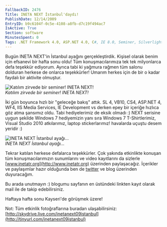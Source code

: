 ```yaml
---
FallbackID: 2476
Title: INETA NEXT İstanbul'daydı!
PublishDate: 12/14/2009
EntryID: b9c6104f-0c5e-4108-a8fb-d7c19f494ac7
IsActive: True
Section: software
MinutesSpent: 0
Tags: .NET Framework 4.0, ASP.NET 4.0, C#, IE 8.0, Seminer, Silverlight 4, Visual Basic 2010, Visual Studio 2010, WCF, WF, Visual Basic .NET, Internet Explorer, ASP.NET
---
```

Bugün INETA NEXT'in İstanbul ayağını gerçekleştirdik. Kişisel olarak
benim için efsanevi bir hafta sonu oldu! Tüm konuşmacılarımıza tek tek
milyonlarca defa teşekkür ediyorum. Ayrıca tabi ki yağmura rağmen tüm
salonu dolduran herkese de onlarca teşekkürler! Umarım herkes için de
bir o kadar faydalı bir aktivite olmuştur.

![Katılım zirvede bir seminer! INETA
NEXT!](http://cdn.daron.yondem.com/assets/2476/13122009_1.jpg)\
*Katılım zirvede bir seminer! INETA NEXT!*

İki gün boyunca hızlı bir "geleceğe bakış" attık. SL 4, VB10, CS4,
ASP.NET 4, WF4, IIS Media Services, IE Development vs derken epey bir
içeriğe hızlıca göz atma şansımız oldu. Tabi hediyelerimiz de eksik
olmadı :) NEXT serisine uygun şekilde Windows 7 hediyemizin yanı sıra
Windows 7 T-Shirtlerimiz, Visual Studio 2010 atkılarımız, laptop
stickerlarımız! havalarda uçuştu desem yeridir :)

![INETA NEXT İstanbul
ayağı...](http://cdn.daron.yondem.com/assets/2476/13122009_2.jpg)\
*INETA NEXT İstanbul ayağı...*

Tekrar katılan herkese defalarca teşekkürler. Çok yakında etkinlikte
konuşan tüm konuşmacılarımızın sunumlarını ve video kayıtlarını da
sizlerle [www.inetatr.org](http://www.inetatr.org) üzerinden
paylaşacağız. İçerikler ve paylaşımlar hazır olduğunda ben de
[twitter](http://www.twitter.com/daronyondem) ve blog üzerinden
duyuracağım.

Bu arada unutmayın :) blogumu sayfanın en üstündeki linkten kayıt olarak
mail ile de takip edebilirsiniz.

Haftaya hafta sonu Kayseri'de görüşmek üzere!

Not: Tüm etkinlik fotoğraflarına buradan ulaşabilirsiniz:
[http://skydrive.live.com/inetanext09istanbul](http://tinyurl.com/inetanext09istanbul)


